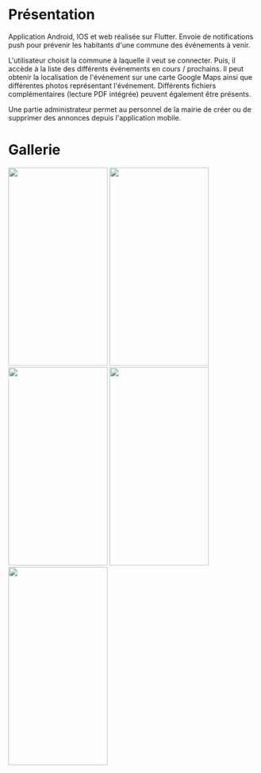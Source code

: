 # Présentation

Application Android, IOS et web réalisée sur Flutter.
Envoie de notifications push pour prévenir les habitants d'une commune des événements à venir.

L'utilisateur choisit la commune à laquelle il veut se connecter. Puis, il accède à la liste des différents événements en cours / prochains. Il peut obtenir la localisation de l'événement sur une carte Google Maps ainsi que différentes photos représentant l'événement. Différents fichiers complémentaires (lecture PDF intégrée) peuvent également être présents.

Une partie administrateur permet au personnel de la mairie de créer ou de supprimer des annonces depuis l'application mobile.

# Gallerie

<img src="https://user-images.githubusercontent.com/13381610/212761414-191b3ed2-f764-433f-bcb8-9d955a02802f.jpg" name="image-name" height="400" width="200">
<img src="https://user-images.githubusercontent.com/13381610/212761569-a60de8b7-ba31-491d-8acf-f0db3997819d.jpg" name="image-name" height="400" width="200">
<img src="https://user-images.githubusercontent.com/13381610/212761569-a60de8b7-ba31-491d-8acf-f0db3997819d.jpg" name="image-name" height="400" width="200">
<img src="https://user-images.githubusercontent.com/13381610/212761577-46c889df-234c-4727-b70e-0b48e6ee1daa.jpg" name="image-name" height="400" width="200">
<img src="https://user-images.githubusercontent.com/13381610/212761547-20ec0d96-e04a-4310-a8be-7b22a428b045.jpg" name="image-name" height="400" width="200">

